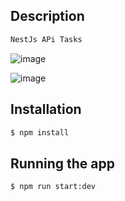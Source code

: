 
## Description
```bash
NestJs APi Tasks
```
![image](https://github.com/jhhg04/NestJs-TuitterApi-Marluan/assets/52834318/fe3219aa-208b-403e-81e9-d119fc03a5a2)

![image](https://github.com/jhhg04/NestJs-TuitterApi-Marluan/assets/52834318/1784b5e9-90e4-453c-862b-b83cbf2e181c)

## Installation

```bash
$ npm install
```

## Running the app

```bash
$ npm run start:dev
```